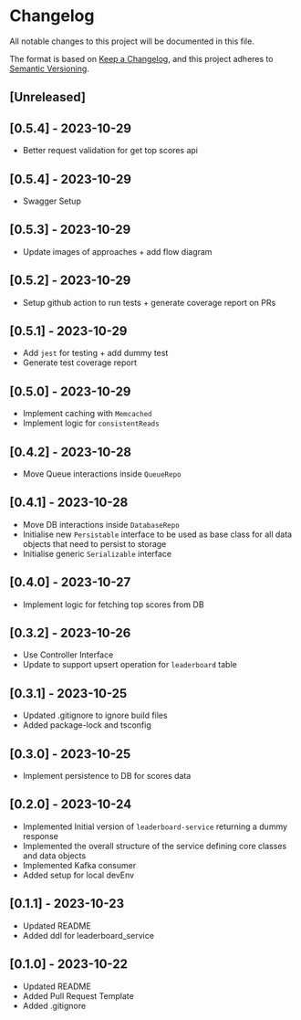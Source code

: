 # Changelog

All notable changes to this project will be documented in this file.

The format is based on [Keep a Changelog](https://keepachangelog.com/en/1.0.0/),
and this project adheres to [Semantic Versioning](https://semver.org/spec/v2.0.0.html).

## [Unreleased]

## [0.5.4] - 2023-10-29

- Better request validation for get top scores api

## [0.5.4] - 2023-10-29

- Swagger Setup

## [0.5.3] - 2023-10-29

- Update images of approaches + add flow diagram

## [0.5.2] - 2023-10-29

- Setup github action to run tests + generate coverage report on PRs

## [0.5.1] - 2023-10-29

- Add `jest` for testing + add dummy test
- Generate test coverage report

## [0.5.0] - 2023-10-29

- Implement caching with `Memcached`
- Implement logic for `consistentReads`

## [0.4.2] - 2023-10-28

- Move Queue interactions inside `QueueRepo`

## [0.4.1] - 2023-10-28

- Move DB interactions inside `DatabaseRepo`
- Initialise new `Persistable` interface to be used as base class for all data objects that need to persist to storage
- Initialise generic `Serializable` interface

## [0.4.0] - 2023-10-27

- Implement logic for fetching top scores from DB


## [0.3.2] - 2023-10-26

- Use Controller Interface
- Update to support upsert operation for `leaderboard` table

## [0.3.1] - 2023-10-25

- Updated .gitignore to ignore build files
- Added package-lock and tsconfig

## [0.3.0] - 2023-10-25

- Implement persistence to DB for scores data

## [0.2.0] - 2023-10-24

- Implemented Initial version of `leaderboard-service` returning a dummy response
- Implemented the overall structure of the service defining core classes and data objects
- Implemented Kafka consumer
- Added setup for local devEnv

## [0.1.1] - 2023-10-23

- Updated README
- Added ddl for leaderboard_service

## [0.1.0] - 2023-10-22

- Updated README
- Added Pull Request Template
- Added .gitignore